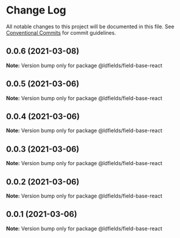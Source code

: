 # Change Log

All notable changes to this project will be documented in this file.
See [Conventional Commits](https://conventionalcommits.org) for commit guidelines.

## 0.0.6 (2021-03-08)

**Note:** Version bump only for package @ldfields/field-base-react





## 0.0.5 (2021-03-06)

**Note:** Version bump only for package @ldfields/field-base-react





## 0.0.4 (2021-03-06)

**Note:** Version bump only for package @ldfields/field-base-react





## 0.0.3 (2021-03-06)

**Note:** Version bump only for package @ldfields/field-base-react





## 0.0.2 (2021-03-06)

**Note:** Version bump only for package @ldfields/field-base-react





## 0.0.1 (2021-03-06)

**Note:** Version bump only for package @ldfields/field-base-react
